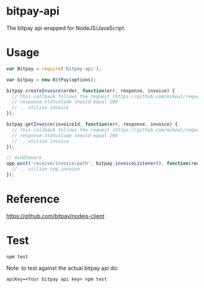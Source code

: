 bitpay-api
=========

The bitpay api wrapped for NodeJS/JavaScript.

Usage
==
```javascript
var Bitpay = require('bitpay-api');

var bitpay = new BitPay(options);

bitpay.createInvoice(order, function(err, response, invoice) {
  // this callback follows the request (https://github.com/mikeal/request) api callback protocol
  // response.statusCode should equal 200
  // .. utilize invoice
});

bitpay.getInvoice(invoiceId, function(err, response, invoice) {
  // this callback follows the request (https://github.com/mikeal/request) api callback protocol
  // response.statusCode should equal 200
  // .. utilize invoice
});

// middleware
app.post('receive/invoice/path', bitpay.invoiceListener(), function(req, res) {
  // .. utilize req.invoice
});
```

Reference
==
https://github.com/bitpay/nodejs-client

Test
==
```
npm test
```
Note: to test against the actual bitpay api do:
```
apiKey=<Your bitpay api key> npm test
```
